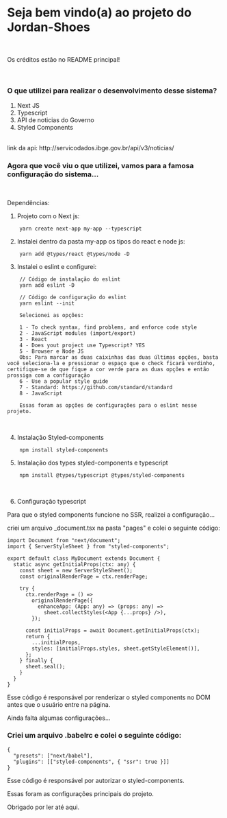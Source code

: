 # Seja bem vindo(a) ao projeto do Jordan-Shoes

<br>

Os créditos estão no README principal!

<br>

### O que utilizei para realizar o desenvolvimento desse sistema?

1. Next JS
2. Typescript
3. API de noticias do Governo
4. Styled Components
<br>
link da api: http://servicodados.ibge.gov.br/api/v3/noticias/
<br>

### Agora que você viu o que utilizei, vamos para a famosa configuração do sistema...

<br>

Dependências:

1. Projeto com o Next js:

~~~
    yarn create next-app my-app --typescript
~~~

2. Instalei dentro da pasta my-app os tipos do react e node js:

~~~
    yarn add @types/react @types/node -D
~~~

3. Instalei o eslint e configurei: 
~~~
    // Código de instalação do eslint
    yarn add eslint -D

    // Código de configuração do eslint
    yarn eslint --init

    Selecionei as opções:

    1 - To check syntax, find problems, and enforce code style
    2 - JavaScript modules (import/export)
    3 - React
    4 - Does yout project use Typescript? YES
    5 - Browser e Node JS
    Obs: Para marcar as duas caixinhas das duas últimas opções, basta você seleciona-la e pressionar o espaço que o check ficará verdinho, certifique-se de que fique a cor verde para as duas opções e então prossiga com a configuração
    6 - Use a popular style guide
    7 - Standard: https://github.com/standard/standard
    8 - JavaScript

    Essas foram as opções de configurações para o eslint nesse projeto.
~~~

<br>

4. Instalação Styled-components
~~~
    npm install styled-components
~~~

5. Instalação dos types styled-components e typescript
~~~
    npm install @types/typescript @types/styled-components
~~~

<br>

6. Configuração typescript 


Para que o styled components funcione no SSR, realizei a configuração... 

criei um arquivo _document.tsx na pasta "pages" e colei o seguinte código: 

~~~
import Document from "next/document";
import { ServerStyleSheet } from "styled-components";

export default class MyDocument extends Document {
  static async getInitialProps(ctx: any) {
    const sheet = new ServerStyleSheet();
    const originalRenderPage = ctx.renderPage;

    try {
      ctx.renderPage = () =>
        originalRenderPage({
          enhanceApp: (App: any) => (props: any) =>
            sheet.collectStyles(<App {...props} />),
        });

      const initialProps = await Document.getInitialProps(ctx);
      return {
        ...initialProps,
        styles: [initialProps.styles, sheet.getStyleElement()],
      };
    } finally {
      sheet.seal();
    }
  }
}
~~~

Esse código é responsável por renderizar o styled components no DOM antes que o usuário entre na página.

Ainda falta algumas configurações...

### Criei um arquivo .babelrc e colei o seguinte código: 
~~~
{
  "presets": ["next/babel"],
  "plugins": [["styled-components", { "ssr": true }]]
}
~~~

Esse código é responsável por autorizar o styled-components.

Essas foram as configurações principais do projeto.

Obrigado por ler até aqui.
